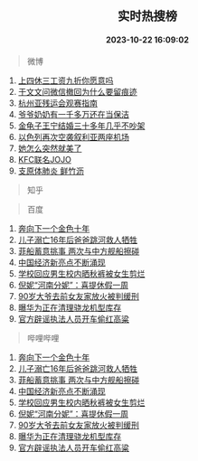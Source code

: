 <div align="center"><h2>实时热搜榜</h2><h4>2023-10-22 16:09:02</h4></div>

> 微博  

1. [上四休三工资九折你愿意吗](https://s.weibo.com/weibo?q=%23%E4%B8%8A%E5%9B%9B%E4%BC%91%E4%B8%89%E5%B7%A5%E8%B5%84%E4%B9%9D%E6%8A%98%E4%BD%A0%E6%84%BF%E6%84%8F%E5%90%97%23&t=31&band_rank=1&Refer=top)<br />
2. [于文文问微信撤回为什么要留痕迹](https://s.weibo.com/weibo?q=%23%E4%BA%8E%E6%96%87%E6%96%87%E9%97%AE%E5%BE%AE%E4%BF%A1%E6%92%A4%E5%9B%9E%E4%B8%BA%E4%BB%80%E4%B9%88%E8%A6%81%E7%95%99%E7%97%95%E8%BF%B9%23&t=31&band_rank=2&Refer=top)<br />
3. [杭州亚残运会观赛指南](https://s.weibo.com/weibo?q=%23%E6%9D%AD%E5%B7%9E%E4%BA%9A%E6%AE%8B%E8%BF%90%E4%BC%9A%E8%A7%82%E8%B5%9B%E6%8C%87%E5%8D%97%23&t=31&band_rank=3&Refer=top)<br />
4. [爷爷奶奶有一千多万还在当保洁](https://s.weibo.com/weibo?q=%23%E7%88%B7%E7%88%B7%E5%A5%B6%E5%A5%B6%E6%9C%89%E4%B8%80%E5%8D%83%E5%A4%9A%E4%B8%87%E8%BF%98%E5%9C%A8%E5%BD%93%E4%BF%9D%E6%B4%81%23&t=31&band_rank=4&Refer=top)<br />
5. [金龟子王宁结婚三十多年几乎不吵架](https://s.weibo.com/weibo?q=%23%E9%87%91%E9%BE%9F%E5%AD%90%E7%8E%8B%E5%AE%81%E7%BB%93%E5%A9%9A%E4%B8%89%E5%8D%81%E5%A4%9A%E5%B9%B4%E5%87%A0%E4%B9%8E%E4%B8%8D%E5%90%B5%E6%9E%B6%23&t=31&band_rank=5&Refer=top)<br />
6. [以色列再次空袭叙利亚两座机场](https://s.weibo.com/weibo?q=%23%E4%BB%A5%E8%89%B2%E5%88%97%E5%86%8D%E6%AC%A1%E7%A9%BA%E8%A2%AD%E5%8F%99%E5%88%A9%E4%BA%9A%E4%B8%A4%E5%BA%A7%E6%9C%BA%E5%9C%BA%23&t=31&band_rank=6&Refer=top)<br />
7. [她怎么突然就美了](https://s.weibo.com/weibo?q=%23%E5%A5%B9%E6%80%8E%E4%B9%88%E7%AA%81%E7%84%B6%E5%B0%B1%E7%BE%8E%E4%BA%86%23&t=31&band_rank=7&Refer=top)<br />
8. [KFC联名JOJO](https://s.weibo.com/weibo?q=%23KFC%E8%81%94%E5%90%8DJOJO%23&t=31&band_rank=8&Refer=top)<br />
9. [支原体肺炎 鲜竹沥](https://s.weibo.com/weibo?q=%E6%94%AF%E5%8E%9F%E4%BD%93%E8%82%BA%E7%82%8E%20%E9%B2%9C%E7%AB%B9%E6%B2%A5&t=31&band_rank=9&Refer=top)<br />

> 知乎  


> 百度  

1. [奔向下一个金色十年](https://www.baidu.com/s?wd=%E5%A5%94%E5%90%91%E4%B8%8B%E4%B8%80%E4%B8%AA%E9%87%91%E8%89%B2%E5%8D%81%E5%B9%B4&sa=fyb_news&rsv_dl=fyb_news)<br />
2. [儿子溺亡16年后爸爸跳河救人牺牲](https://www.baidu.com/s?wd=%E5%84%BF%E5%AD%90%E6%BA%BA%E4%BA%A116%E5%B9%B4%E5%90%8E%E7%88%B8%E7%88%B8%E8%B7%B3%E6%B2%B3%E6%95%91%E4%BA%BA%E7%89%BA%E7%89%B2&sa=fyb_news&rsv_dl=fyb_news)<br />
3. [菲船蓄意挑事 两次与中方舰船擦碰](https://www.baidu.com/s?wd=%E8%8F%B2%E8%88%B9%E8%93%84%E6%84%8F%E6%8C%91%E4%BA%8B+%E4%B8%A4%E6%AC%A1%E4%B8%8E%E4%B8%AD%E6%96%B9%E8%88%B0%E8%88%B9%E6%93%A6%E7%A2%B0&sa=fyb_news&rsv_dl=fyb_news)<br />
4. [中国经济新亮点不断涌现](https://www.baidu.com/s?wd=%E4%B8%AD%E5%9B%BD%E7%BB%8F%E6%B5%8E%E6%96%B0%E4%BA%AE%E7%82%B9%E4%B8%8D%E6%96%AD%E6%B6%8C%E7%8E%B0&sa=fyb_news&rsv_dl=fyb_news)<br />
5. [学校回应男生校内晒秋裤被女生剪烂](https://www.baidu.com/s?wd=%E5%AD%A6%E6%A0%A1%E5%9B%9E%E5%BA%94%E7%94%B7%E7%94%9F%E6%A0%A1%E5%86%85%E6%99%92%E7%A7%8B%E8%A3%A4%E8%A2%AB%E5%A5%B3%E7%94%9F%E5%89%AA%E7%83%82&sa=fyb_news&rsv_dl=fyb_news)<br />
6. [倪妮“河南分妮”：喜提休假一周](https://www.baidu.com/s?wd=%E5%80%AA%E5%A6%AE%E2%80%9C%E6%B2%B3%E5%8D%97%E5%88%86%E5%A6%AE%E2%80%9D%EF%BC%9A%E5%96%9C%E6%8F%90%E4%BC%91%E5%81%87%E4%B8%80%E5%91%A8&sa=fyb_news&rsv_dl=fyb_news)<br />
7. [90岁大爷去前女友家放火被判缓刑](https://www.baidu.com/s?wd=90%E5%B2%81%E5%A4%A7%E7%88%B7%E5%8E%BB%E5%89%8D%E5%A5%B3%E5%8F%8B%E5%AE%B6%E6%94%BE%E7%81%AB%E8%A2%AB%E5%88%A4%E7%BC%93%E5%88%91&sa=fyb_news&rsv_dl=fyb_news)<br />
8. [曝华为正在清理骁龙机型库存](https://www.baidu.com/s?wd=%E6%9B%9D%E5%8D%8E%E4%B8%BA%E6%AD%A3%E5%9C%A8%E6%B8%85%E7%90%86%E9%AA%81%E9%BE%99%E6%9C%BA%E5%9E%8B%E5%BA%93%E5%AD%98&sa=fyb_news&rsv_dl=fyb_news)<br />
9. [官方辟谣执法人员开车偷红高粱](https://www.baidu.com/s?wd=%E5%AE%98%E6%96%B9%E8%BE%9F%E8%B0%A3%E6%89%A7%E6%B3%95%E4%BA%BA%E5%91%98%E5%BC%80%E8%BD%A6%E5%81%B7%E7%BA%A2%E9%AB%98%E7%B2%B1&sa=fyb_news&rsv_dl=fyb_news)<br />

> 哔哩哔哩  

1. [奔向下一个金色十年](https://www.baidu.com/s?wd=%E5%A5%94%E5%90%91%E4%B8%8B%E4%B8%80%E4%B8%AA%E9%87%91%E8%89%B2%E5%8D%81%E5%B9%B4&sa=fyb_news&rsv_dl=fyb_news)<br />
2. [儿子溺亡16年后爸爸跳河救人牺牲](https://www.baidu.com/s?wd=%E5%84%BF%E5%AD%90%E6%BA%BA%E4%BA%A116%E5%B9%B4%E5%90%8E%E7%88%B8%E7%88%B8%E8%B7%B3%E6%B2%B3%E6%95%91%E4%BA%BA%E7%89%BA%E7%89%B2&sa=fyb_news&rsv_dl=fyb_news)<br />
3. [菲船蓄意挑事 两次与中方舰船擦碰](https://www.baidu.com/s?wd=%E8%8F%B2%E8%88%B9%E8%93%84%E6%84%8F%E6%8C%91%E4%BA%8B+%E4%B8%A4%E6%AC%A1%E4%B8%8E%E4%B8%AD%E6%96%B9%E8%88%B0%E8%88%B9%E6%93%A6%E7%A2%B0&sa=fyb_news&rsv_dl=fyb_news)<br />
4. [中国经济新亮点不断涌现](https://www.baidu.com/s?wd=%E4%B8%AD%E5%9B%BD%E7%BB%8F%E6%B5%8E%E6%96%B0%E4%BA%AE%E7%82%B9%E4%B8%8D%E6%96%AD%E6%B6%8C%E7%8E%B0&sa=fyb_news&rsv_dl=fyb_news)<br />
5. [学校回应男生校内晒秋裤被女生剪烂](https://www.baidu.com/s?wd=%E5%AD%A6%E6%A0%A1%E5%9B%9E%E5%BA%94%E7%94%B7%E7%94%9F%E6%A0%A1%E5%86%85%E6%99%92%E7%A7%8B%E8%A3%A4%E8%A2%AB%E5%A5%B3%E7%94%9F%E5%89%AA%E7%83%82&sa=fyb_news&rsv_dl=fyb_news)<br />
6. [倪妮“河南分妮”：喜提休假一周](https://www.baidu.com/s?wd=%E5%80%AA%E5%A6%AE%E2%80%9C%E6%B2%B3%E5%8D%97%E5%88%86%E5%A6%AE%E2%80%9D%EF%BC%9A%E5%96%9C%E6%8F%90%E4%BC%91%E5%81%87%E4%B8%80%E5%91%A8&sa=fyb_news&rsv_dl=fyb_news)<br />
7. [90岁大爷去前女友家放火被判缓刑](https://www.baidu.com/s?wd=90%E5%B2%81%E5%A4%A7%E7%88%B7%E5%8E%BB%E5%89%8D%E5%A5%B3%E5%8F%8B%E5%AE%B6%E6%94%BE%E7%81%AB%E8%A2%AB%E5%88%A4%E7%BC%93%E5%88%91&sa=fyb_news&rsv_dl=fyb_news)<br />
8. [曝华为正在清理骁龙机型库存](https://www.baidu.com/s?wd=%E6%9B%9D%E5%8D%8E%E4%B8%BA%E6%AD%A3%E5%9C%A8%E6%B8%85%E7%90%86%E9%AA%81%E9%BE%99%E6%9C%BA%E5%9E%8B%E5%BA%93%E5%AD%98&sa=fyb_news&rsv_dl=fyb_news)<br />
9. [官方辟谣执法人员开车偷红高粱](https://www.baidu.com/s?wd=%E5%AE%98%E6%96%B9%E8%BE%9F%E8%B0%A3%E6%89%A7%E6%B3%95%E4%BA%BA%E5%91%98%E5%BC%80%E8%BD%A6%E5%81%B7%E7%BA%A2%E9%AB%98%E7%B2%B1&sa=fyb_news&rsv_dl=fyb_news)<br />
